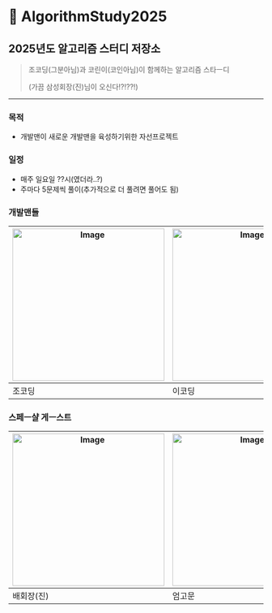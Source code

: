 
# 🚀 AlgorithmStudy2025

## 2025년도 알고리즘 스터디 저장소

> 조코딩(그분아님)과 코린이(코인아님)이 함께하는 알고리즘 스타ㅡ디 
>    
> (가끔 삼성회장(진)님이 오신다!?!??!)

---

### 목적
- 개발맨이 새로운 개발맨을 육성하기위한 자선프로젝트

### 일정
- 매주 일요일 ??시(였더라..?)
- 주마다 5문제씩 풀이(추가적으로 더 풀려면 풀어도 됨)

### 개발맨들

| <img width="300" height="300" alt="Image" src="https://github.com/user-attachments/assets/785f01ec-0dfb-483e-9206-043a52c31051" /> | <img width="300" height="300" alt="Image" src="https://github.com/user-attachments/assets/b67a8db5-207b-433d-af5f-cd97de86e143" /> |
|------------------------------------------------------------------------------------------------------------------------------------|------------------------------------------------------------------------------------------------------------------------------------|
| 조코딩                                                                                                                             | 이코딩                                                                                                                             |

### 스페ㅡ샬 게ㅡ스트

| <img width="300" height="300" alt="Image" src="https://github.com/user-attachments/assets/0aa964cb-4230-436a-96c3-fe716ca7256a" /> | <img width="300" height="300" alt="Image" src="https://github.com/user-attachments/assets/60ebf593-d8ac-44c4-918e-170e2cde9b0e" /> |
|------------------------------------------------------------------------------------------------------------------------------------|------------------------------------------------------------------------------------------------------------------------------------|
| 배회장(진)                                                                                                                             | 엄고문                                                                                                                             |
